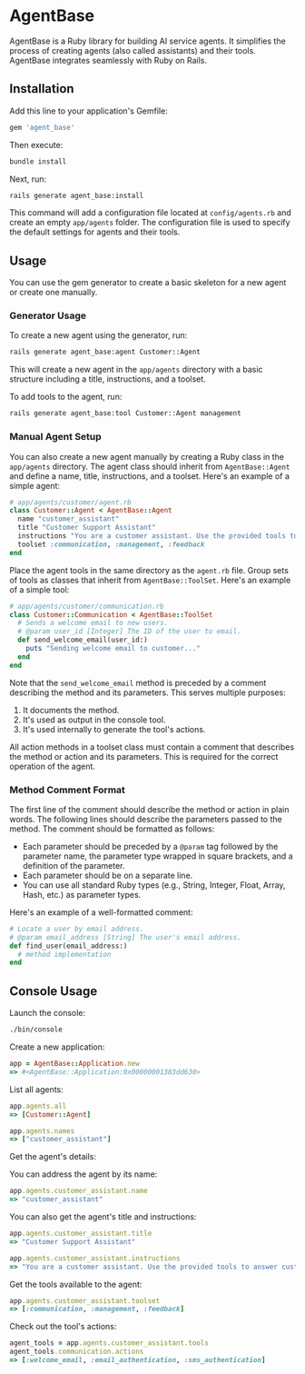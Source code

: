 # AgentBase

AgentBase is a Ruby library for building AI service agents. It simplifies the process of creating agents (also called assistants) and their tools. AgentBase integrates seamlessly with Ruby on Rails.

## Installation

Add this line to your application's Gemfile:

```ruby
gem 'agent_base'
```

Then execute:

```bash
bundle install
```

Next, run:

```bash
rails generate agent_base:install
```

This command will add a configuration file located at `config/agents.rb` and create an empty `app/agents` folder. The configuration file is used to specify the default settings for agents and their tools.

## Usage

You can use the gem generator to create a basic skeleton for a new agent or create one manually.

### Generator Usage

To create a new agent using the generator, run:

```bash
rails generate agent_base:agent Customer::Agent
```

This will create a new agent in the `app/agents` directory with a basic structure including a title, instructions, and a toolset.

To add tools to the agent, run:

```bash
rails generate agent_base:tool Customer::Agent management
```

### Manual Agent Setup

You can also create a new agent manually by creating a Ruby class in the `app/agents` directory. The agent class should inherit from `AgentBase::Agent` and define a name, title, instructions, and a toolset. Here's an example of a simple agent:

```ruby
# app/agents/customer/agent.rb
class Customer::Agent < AgentBase::Agent
  name "customer_assistant"
  title "Customer Support Assistant"
  instructions "You are a customer assistant. Use the provided tools to answer customer questions."
  toolset :communication, :management, :feedback
end
```

Place the agent tools in the same directory as the `agent.rb` file. Group sets of tools as classes that inherit from `AgentBase::ToolSet`. Here's an example of a simple tool:

```ruby
# app/agents/customer/communication.rb
class Customer::Communication < AgentBase::ToolSet
  # Sends a welcome email to new users.
  # @param user_id [Integer] The ID of the user to email.
  def send_welcome_email(user_id:)
    puts "Sending welcome email to customer..."
  end
end
```

Note that the `send_welcome_email` method is preceded by a comment describing the method and its parameters. This serves multiple purposes:
1. It documents the method.
2. It's used as output in the console tool.
3. It's used internally to generate the tool's actions.

All action methods in a toolset class must contain a comment that describes the method or action and its parameters. This is required for the correct operation of the agent.

### Method Comment Format

The first line of the comment should describe the method or action in plain words. The following lines should describe the parameters passed to the method. The comment should be formatted as follows:

- Each parameter should be preceded by a `@param` tag followed by the parameter name, the parameter type wrapped in square brackets, and a definition of the parameter.
- Each parameter should be on a separate line.
- You can use all standard Ruby types (e.g., String, Integer, Float, Array, Hash, etc.) as parameter types.

Here's an example of a well-formatted comment:

```ruby
# Locate a user by email address.
# @param email_address [String] The user's email address.
def find_user(email_address:)
  # method implementation
end
```

## Console Usage

Launch the console:

```bash
./bin/console
```

Create a new application:

```ruby
app = AgentBase::Application.new
=> #<AgentBase::Application:0x00000001383dd630>
```

List all agents:

```ruby
app.agents.all
=> [Customer::Agent]

app.agents.names
=> ["customer_assistant"]
```

Get the agent's details:

You can address the agent by its name:

```ruby
app.agents.customer_assistant.name
=> "customer_assistant"
```

You can also get the agent's title and instructions:

```ruby
app.agents.customer_assistant.title
=> "Customer Support Assistant"

app.agents.customer_assistant.instructions 
=> "You are a customer assistant. Use the provided tools to answer customer questions."
```

Get the tools available to the agent:

```ruby
app.agents.customer_assistant.toolset
=> [:communication, :management, :feedback]
```

Check out the tool's actions:

```ruby
agent_tools = app.agents.customer_assistant.tools
agent_tools.communication.actions
=> [:welcome_email, :email_authentication, :sms_authentication]
```